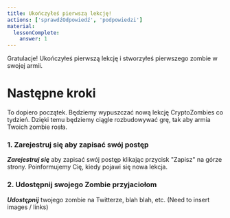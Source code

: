 ```yaml
---
title: Ukończyłeś pierwszą lekcję!
actions: ['sprawdźOdpowiedź', 'podpowiedzi']
material:
  lessonComplete:
    answer: 1
---
```


Gratulacje! Ukończyłeś pierwszą lekcję i stworzyłeś pierwszego zombie w swojej armii.

# Następne kroki

To dopiero początek. Będziemy wypuszczać nową lekcję CryptoZombies co tydzień. Dzięki temu będziemy ciągle rozbudowywać grę, tak aby armia Twoich zombie rosła.

### 1. Zarejestruj się aby zapisać swój postęp

***Zarejestruj się*** aby zapisać swój postęp klikając przycisk "Zapisz" na górze strony. Poinformujemy Cię, kiedy pojawi się nowa lekcja.

### 2. Udostępnij swojego Zombie przyjaciołom

***Udostępnij*** twojego zombie na Twitterze, blah blah, etc. (Need to insert images / links)

